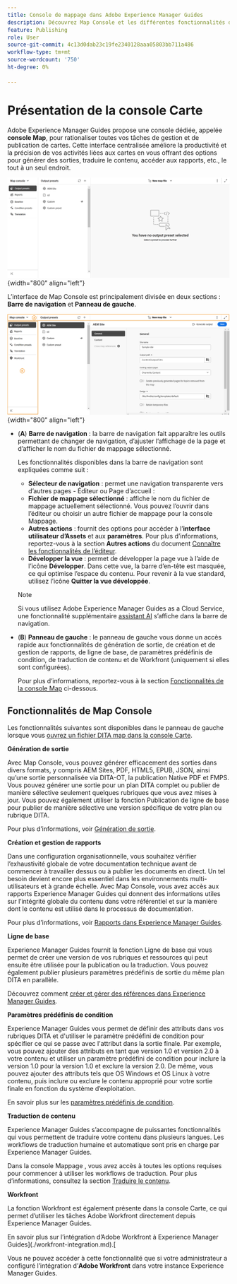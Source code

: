 ```yaml
---
title: Console de mappage dans Adobe Experience Manager Guides
description: Découvrez Map Console et les différentes fonctionnalités disponibles qui vous permettent de publier et de gérer des cartes dans Adobe Experience Manager Guides.
feature: Publishing
role: User
source-git-commit: 4c13d0dab23c19fe2340128aaa05803bb711a486
workflow-type: tm+mt
source-wordcount: '750'
ht-degree: 0%

---
```



# Présentation de la console Carte

Adobe Experience Manager Guides propose une console dédiée, appelée **console Map**, pour rationaliser toutes vos tâches de gestion et de publication de cartes. Cette interface centralisée améliore la productivité et la précision de vos activités liées aux cartes en vous offrant des options pour générer des sorties, traduire le contenu, accéder aux rapports, etc., le tout à un seul endroit.

![onglet options des propriétés du fichier](./images/map-console-screen.png){width="800" align="left"}

L’interface de Map Console est principalement divisée en deux sections : **Barre de navigation** et **Panneau de gauche**.

![Nouveau](images/map-console-sections.png){width="800" align="left"}

- (**A**) **Barre de navigation** : la barre de navigation fait apparaître les outils permettant de changer de navigation, d’ajuster l’affichage de la page et d’afficher le nom du fichier de mappage sélectionné.

  Les fonctionnalités disponibles dans la barre de navigation sont expliquées comme suit :

   - **Sélecteur de navigation** : permet une navigation transparente vers d’autres pages - Éditeur ou Page d’accueil :
   - **Fichier de mappage sélectionné** : affiche le nom du fichier de mappage actuellement sélectionné. Vous pouvez l’ouvrir dans l’éditeur ou choisir un autre fichier de mappage pour la console Mappage.
   - **Autres actions** : fournit des options pour accéder à l’**interface utilisateur d’Assets** et aux **paramètres**. Pour plus d’informations, reportez-vous à la section **Autres actions** du document [Connaître les fonctionnalités de l’éditeur](./web-editor-features.md#tab-bar).
   - **Développer la vue** : permet de développer la page vue à l’aide de l’icône **Développer**. Dans cette vue, la barre d’en-tête est masquée, ce qui optimise l’espace du contenu. Pour revenir à la vue standard, utilisez l’icône **Quitter la vue développée**.

  >[!NOTE]
  >
  > Si vous utilisez Adobe Experience Manager Guides as a Cloud Service, une fonctionnalité supplémentaire [assistant AI](./ai-assistant.md) s’affiche dans la barre de navigation.

- (**B**) **Panneau de gauche** : le panneau de gauche vous donne un accès rapide aux fonctionnalités de génération de sortie, de création et de gestion de rapports, de ligne de base, de paramètres prédéfinis de condition, de traduction de contenu et de Workfront (uniquement si elles sont configurées).

  Pour plus d’informations, reportez-vous à la section [Fonctionnalités de la console Map](#map-console-features) ci-dessous.

## Fonctionnalités de Map Console

Les fonctionnalités suivantes sont disponibles dans le panneau de gauche lorsque vous [ouvrez un fichier DITA map dans la console Carte](./open-files-map-console.md).

**Génération de sortie**

Avec Map Console, vous pouvez générer efficacement des sorties dans divers formats, y compris AEM Sites, PDF, HTML5, EPUB, JSON, ainsi qu’une sortie personnalisée via DITA-OT, la publication Native PDF et FMPS. Vous pouvez générer une sortie pour un plan DITA complet ou publier de manière sélective seulement quelques rubriques que vous avez mises à jour. Vous pouvez également utiliser la fonction Publication de ligne de base pour publier de manière sélective une version spécifique de votre plan ou rubrique DITA.

Pour plus d’informations, voir [Génération de sortie](./generate-output.md).

**Création et gestion de rapports**

Dans une configuration organisationnelle, vous souhaitez vérifier l’exhaustivité globale de votre documentation technique avant de commencer à travailler dessus ou à publier les documents en direct. Un tel besoin devient encore plus essentiel dans les environnements multi-utilisateurs et à grande échelle. Avec Map Console, vous avez accès aux rapports Experience Manager Guides qui donnent des informations utiles sur l’intégrité globale du contenu dans votre référentiel et sur la manière dont le contenu est utilisé dans le processus de documentation.

Pour plus d’informations, voir [Rapports dans Experience Manager Guides](./reports-intro.md).

**Ligne de base**

Experience Manager Guides fournit la fonction Ligne de base qui vous permet de créer une version de vos rubriques et ressources qui peut ensuite être utilisée pour la publication ou la traduction. Vous pouvez également publier plusieurs paramètres prédéfinis de sortie du même plan DITA en parallèle.

Découvrez comment [créer et gérer des références dans Experience Manager Guides](./web-editor-baseline.md).

**Paramètres prédéfinis de condition**

Experience Manager Guides vous permet de définir des attributs dans vos rubriques DITA et d&#39;utiliser le paramètre prédéfini de condition pour spécifier ce qui se passe avec l&#39;attribut dans la sortie finale. Par exemple, vous pouvez ajouter des attributs en tant que version 1.0 et version 2.0 à votre contenu et utiliser un paramètre prédéfini de condition pour inclure la version 1.0 pour la version 1.0 et exclure la version 2.0. De même, vous pouvez ajouter des attributs tels que OS Windows et OS Linux à votre contenu, puis inclure ou exclure le contenu approprié pour votre sortie finale en fonction du système d’exploitation.

En savoir plus sur les [paramètres prédéfinis de condition](./generate-output-use-condition-presets.md).

**Traduction de contenu**

Experience Manager Guides s’accompagne de puissantes fonctionnalités qui vous permettent de traduire votre contenu dans plusieurs langues. Les workflows de traduction humaine et automatique sont pris en charge par Experience Manager Guides.

Dans la console Mappage , vous avez accès à toutes les options requises pour commencer à utiliser les workflows de traduction. Pour plus d’informations, consultez la section [Traduire le contenu](./translation.md).


**Workfront**

La fonction Workfront est également présente dans la console Carte, ce qui permet d’utiliser les tâches Adobe Workfront directement depuis Experience Manager Guides.

En savoir plus sur l’intégration d’Adobe Workfront à Experience Manager Guides](./workfront-integration.md).[

Vous ne pouvez accéder à cette fonctionnalité que si votre administrateur a configuré l’intégration d’**Adobe Workfront** dans votre instance Experience Manager Guides.